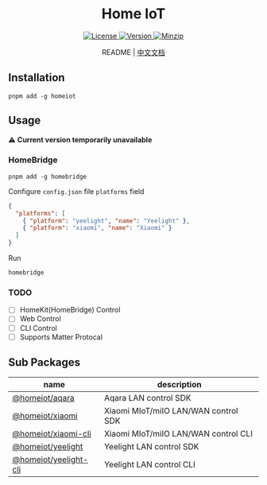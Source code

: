 <h1 align="center">Home IoT</h1>

<p align="center">
  <a href="https://github.com/qq15725/homeiot/blob/master/LICENSE" class="mr-3">
    <img src="https://img.shields.io/npm/l/homeiot.svg" alt="License">
  </a>
  <a href="https://www.npmjs.com/package/homeiot">
    <img src="https://img.shields.io/npm/v/homeiot.svg" alt="Version">
  </a>
  <a href="https://cdn.jsdelivr.net/npm/homeiot/dist/index.js">
    <img src="https://img.shields.io/bundlephobia/minzip/homeiot" alt="Minzip">
  </a>
</p>

<p align="center">README | <a href="README_zh.md">中文文档</a></p>

## Installation

```shell
pnpm add -g homeiot
```

## Usage

⚠️ **Current version temporarily unavailable**

### HomeBridge

```shell
pnpm add -g homebridge
```

Configure `config.json` file `platforms` field

```json
{
  "platforms": [
    { "platform": "yeelight", "name": "Yeelight" },
    { "platform": "xiaomi", "name": "Xiaomi" }
  ]
}
```

Run

```shell
homebridge
```

### TODO

- [ ] HomeKit(HomeBridge) Control
- [ ] Web Control
- [ ] CLI Control
- [ ] Supports Matter Protocal

## Sub Packages

| name                    | description                          |
|-------------------------|--------------------------------------|
| [@homeiot/aqara]        | Aqara LAN control SDK                |
| [@homeiot/xiaomi]       | Xiaomi MIoT/miIO LAN/WAN control SDK |
| [@homeiot/xiaomi-cli]   | Xiaomi MIoT/miIO LAN/WAN control CLI |
| [@homeiot/yeelight]     | Yeelight LAN control SDK             |
| [@homeiot/yeelight-cli] | Yeelight LAN control CLI             |

[@homeiot/aqara]: https://github.com/qq15725/homeiot/blob/master/packages/aqara
[@homeiot/xiaomi]: https://github.com/qq15725/homeiot/blob/master/packages/xiaomi
[@homeiot/xiaomi-cli]: https://github.com/qq15725/homeiot/blob/master/packages/xiaomi-cli
[@homeiot/yeelight]: https://github.com/qq15725/homeiot/blob/master/packages/yeelight
[@homeiot/yeelight-cli]: https://github.com/qq15725/homeiot/blob/master/packages/yeelight-cli
